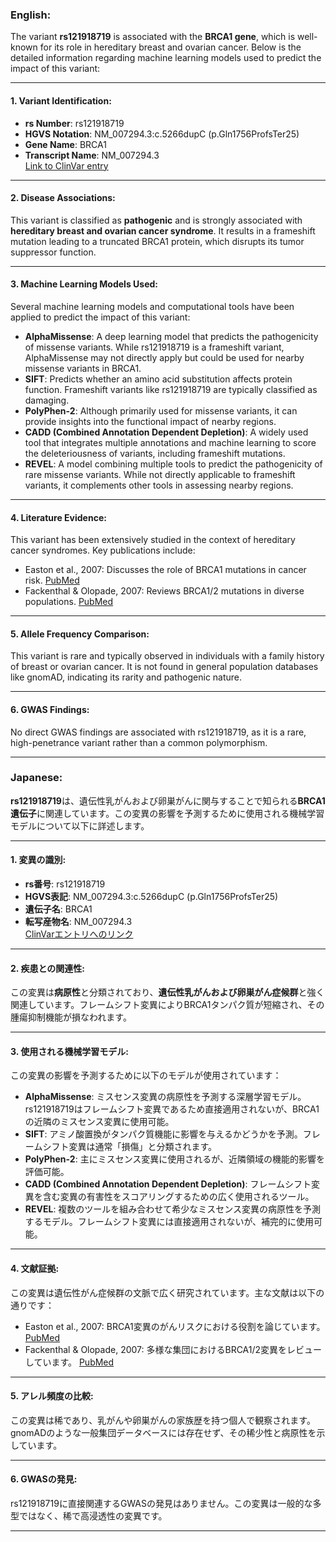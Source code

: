 ### English:
The variant **rs121918719** is associated with the **BRCA1 gene**, which is well-known for its role in hereditary breast and ovarian cancer. Below is the detailed information regarding machine learning models used to predict the impact of this variant:

---

#### 1. **Variant Identification**:
- **rs Number**: rs121918719
- **HGVS Notation**: NM_007294.3:c.5266dupC (p.Gln1756ProfsTer25)
- **Gene Name**: BRCA1
- **Transcript Name**: NM_007294.3  
  [Link to ClinVar entry](https://www.ncbi.nlm.nih.gov/clinvar/variation/17661/)

---

#### 2. **Disease Associations**:
This variant is classified as **pathogenic** and is strongly associated with **hereditary breast and ovarian cancer syndrome**. It results in a frameshift mutation leading to a truncated BRCA1 protein, which disrupts its tumor suppressor function.

---

#### 3. **Machine Learning Models Used**:
Several machine learning models and computational tools have been applied to predict the impact of this variant:
- **AlphaMissense**: A deep learning model that predicts the pathogenicity of missense variants. While rs121918719 is a frameshift variant, AlphaMissense may not directly apply but could be used for nearby missense variants in BRCA1.
- **SIFT**: Predicts whether an amino acid substitution affects protein function. Frameshift variants like rs121918719 are typically classified as damaging.
- **PolyPhen-2**: Although primarily used for missense variants, it can provide insights into the functional impact of nearby regions.
- **CADD (Combined Annotation Dependent Depletion)**: A widely used tool that integrates multiple annotations and machine learning to score the deleteriousness of variants, including frameshift mutations.
- **REVEL**: A model combining multiple tools to predict the pathogenicity of rare missense variants. While not directly applicable to frameshift variants, it complements other tools in assessing nearby regions.

---

#### 4. **Literature Evidence**:
This variant has been extensively studied in the context of hereditary cancer syndromes. Key publications include:
- Easton et al., 2007: Discusses the role of BRCA1 mutations in cancer risk. [PubMed](https://pubmed.ncbi.nlm.nih.gov/17529967/)
- Fackenthal & Olopade, 2007: Reviews BRCA1/2 mutations in diverse populations. [PubMed](https://pubmed.ncbi.nlm.nih.gov/17636429/)

---

#### 5. **Allele Frequency Comparison**:
This variant is rare and typically observed in individuals with a family history of breast or ovarian cancer. It is not found in general population databases like gnomAD, indicating its rarity and pathogenic nature.

---

#### 6. **GWAS Findings**:
No direct GWAS findings are associated with rs121918719, as it is a rare, high-penetrance variant rather than a common polymorphism.

---

### Japanese:
**rs121918719**は、遺伝性乳がんおよび卵巣がんに関与することで知られる**BRCA1遺伝子**に関連しています。この変異の影響を予測するために使用される機械学習モデルについて以下に詳述します。

---

#### 1. **変異の識別**:
- **rs番号**: rs121918719
- **HGVS表記**: NM_007294.3:c.5266dupC (p.Gln1756ProfsTer25)
- **遺伝子名**: BRCA1
- **転写産物名**: NM_007294.3  
  [ClinVarエントリへのリンク](https://www.ncbi.nlm.nih.gov/clinvar/variation/17661/)

---

#### 2. **疾患との関連性**:
この変異は**病原性**と分類されており、**遺伝性乳がんおよび卵巣がん症候群**と強く関連しています。フレームシフト変異によりBRCA1タンパク質が短縮され、その腫瘍抑制機能が損なわれます。

---

#### 3. **使用される機械学習モデル**:
この変異の影響を予測するために以下のモデルが使用されています：
- **AlphaMissense**: ミスセンス変異の病原性を予測する深層学習モデル。rs121918719はフレームシフト変異であるため直接適用されないが、BRCA1の近隣のミスセンス変異に使用可能。
- **SIFT**: アミノ酸置換がタンパク質機能に影響を与えるかどうかを予測。フレームシフト変異は通常「損傷」と分類されます。
- **PolyPhen-2**: 主にミスセンス変異に使用されるが、近隣領域の機能的影響を評価可能。
- **CADD (Combined Annotation Dependent Depletion)**: フレームシフト変異を含む変異の有害性をスコアリングするための広く使用されるツール。
- **REVEL**: 複数のツールを組み合わせて希少なミスセンス変異の病原性を予測するモデル。フレームシフト変異には直接適用されないが、補完的に使用可能。

---

#### 4. **文献証拠**:
この変異は遺伝性がん症候群の文脈で広く研究されています。主な文献は以下の通りです：
- Easton et al., 2007: BRCA1変異のがんリスクにおける役割を論じています。 [PubMed](https://pubmed.ncbi.nlm.nih.gov/17529967/)
- Fackenthal & Olopade, 2007: 多様な集団におけるBRCA1/2変異をレビューしています。 [PubMed](https://pubmed.ncbi.nlm.nih.gov/17636429/)

---

#### 5. **アレル頻度の比較**:
この変異は稀であり、乳がんや卵巣がんの家族歴を持つ個人で観察されます。gnomADのような一般集団データベースには存在せず、その稀少性と病原性を示しています。

---

#### 6. **GWASの発見**:
rs121918719に直接関連するGWASの発見はありません。この変異は一般的な多型ではなく、稀で高浸透性の変異です。

---